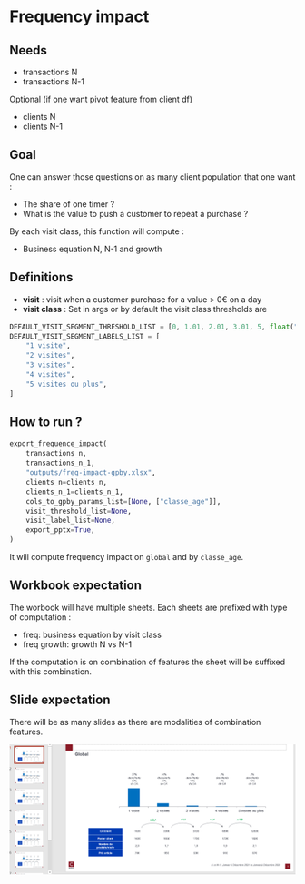 # Frequency impact

## Needs

- transactions N
- transactions N-1

Optional (if one want pivot feature from client df)
- clients N
- clients N-1

## Goal

One can answer those questions on as many client population that one want :

* The share of one timer ?
* What is the value to push a customer to repeat a purchase ?

By each visit class, this function will compute :
- Business equation N, N-1 and growth

## Definitions

* **visit** : visit when a customer purchase for a value > 0€ on a day
* **visit class** : Set in args or by default the visit class thresholds are

```python
DEFAULT_VISIT_SEGMENT_THRESHOLD_LIST = [0, 1.01, 2.01, 3.01, 5, float("Inf")]
DEFAULT_VISIT_SEGMENT_LABELS_LIST = [
    "1 visite",
    "2 visites",
    "3 visites",
    "4 visites",
    "5 visites ou plus",
]
```


## How to run ?

```python
export_frequence_impact(
    transactions_n,
    transactions_n_1,
    "outputs/freq-impact-gpby.xlsx",
    clients_n=clients_n,
    clients_n_1=clients_n_1,
    cols_to_gpby_params_list=[None, ["classe_age"]],
    visit_threshold_list=None,
    visit_label_list=None,
    export_pptx=True,
)
```

It will compute frequency impact on `global` and by `classe_age`.

## Workbook expectation

The worbook will have multiple sheets. Each sheets are prefixed with type of computation :
- freq: business equation by visit class
- freq growth: growth N vs N-1

If the computation is on combination of features the sheet will be suffixed with this combination.

## Slide expectation

There will be as many slides as there are modalities of combination features.

![Age impact](../images/frequency-impact-pptx.PNG)
